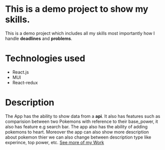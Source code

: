 # This is a demo project to show my skills.
This is a demo project which includes all my skills most importantly how I handle __deadlines__ and __problems__.
# Technologies used
* React.js
* MUI
* React-redux
# Description
The App has the ability to show data from a **api**. 
It  also has features such as comparision between two Pokemons with reference to their base_power, it also has feature e.g search bar.
The app also has the ability of adding pokemons to heart. Moreover the app can also show more
description about pokemon thier we can also change between description type like experince, top power, etc.
[See more of my Work](https://github.com/AbdulHadi806?tab=repositories)
